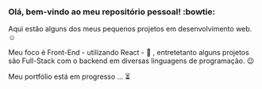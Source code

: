 ### Olá, bem-vindo ao meu repositório pessoal! :bowtie:

Aqui estão alguns dos meus pequenos projetos em desenvolvimento web. :relaxed:

Meu foco é Front-End - utilizando React - :muscle: , entretetanto alguns projetos são Full-Stack com o backend em diversas linguagens de programação. :wink:

Meu portfólio está em progresso ... :hourglass_flowing_sand:

<!--
**danilocalvalhan/danilocalvalhan** is a ✨ _special_ ✨ repository because its `README.md` (this file) appears on your GitHub profile.

Here are some ideas to get you started:

- 🔭 I’m currently working on ...
- 🌱 I’m currently learning ...
- 👯 I’m looking to collaborate on ...
- 🤔 I’m looking for help with ...
- 💬 Ask me about ...
- 📫 How to reach me: ...
- 😄 Pronouns: ...
- ⚡ Fun fact: ...
-->
